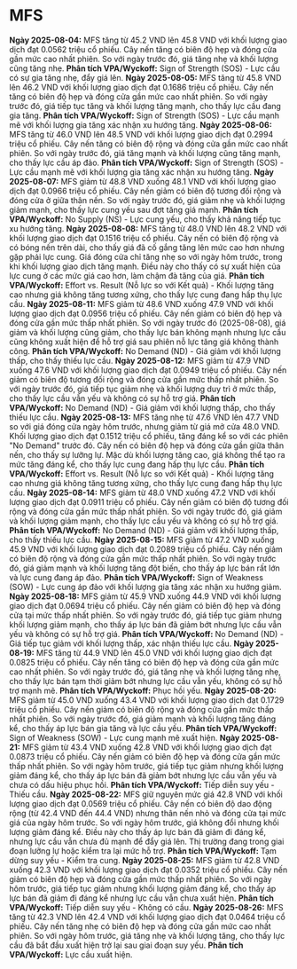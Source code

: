 # MFS

**Ngày 2025-08-04:** MFS tăng từ 45.2 VND lên 45.8 VND với khối lượng giao dịch đạt 0.0562 triệu cổ phiếu. Cây nến tăng có biên độ hẹp và đóng cửa gần mức cao nhất phiên. So với ngày trước đó, giá tăng nhẹ và khối lượng cũng tăng nhẹ. **Phân tích VPA/Wyckoff:** Sign of Strength (SOS) - Lực cầu có sự gia tăng nhẹ, đẩy giá lên.
**Ngày 2025-08-05:** MFS tăng từ 45.8 VND lên 46.2 VND với khối lượng giao dịch đạt 0.1686 triệu cổ phiếu. Cây nến tăng có biên độ hẹp và đóng cửa gần mức cao nhất phiên. So với ngày trước đó, giá tiếp tục tăng và khối lượng tăng mạnh, cho thấy lực cầu đang gia tăng. **Phân tích VPA/Wyckoff:** Sign of Strength (SOS) - Lực cầu mạnh mẽ với khối lượng gia tăng xác nhận xu hướng tăng.
**Ngày 2025-08-06:** MFS tăng từ 46.0 VND lên 48.5 VND với khối lượng giao dịch đạt 0.2994 triệu cổ phiếu. Cây nến tăng có biên độ rộng và đóng cửa gần mức cao nhất phiên. So với ngày trước đó, giá tăng mạnh và khối lượng cũng tăng mạnh, cho thấy lực cầu áp đảo. **Phân tích VPA/Wyckoff:** Sign of Strength (SOS) - Lực cầu mạnh mẽ với khối lượng gia tăng xác nhận xu hướng tăng.
**Ngày 2025-08-07:** MFS giảm từ 48.8 VND xuống 48.1 VND với khối lượng giao dịch đạt 0.0966 triệu cổ phiếu. Cây nến giảm có biên độ tương đối rộng và đóng cửa ở giữa thân nến. So với ngày trước đó, giá giảm nhẹ và khối lượng giảm mạnh, cho thấy lực cung yếu sau đợt tăng giá mạnh. **Phân tích VPA/Wyckoff:** No Supply (NS) - Lực cung yếu, cho thấy khả năng tiếp tục xu hướng tăng.
**Ngày 2025-08-08:** MFS tăng từ 48.0 VND lên 48.2 VND với khối lượng giao dịch đạt 0.1516 triệu cổ phiếu. Cây nến có biên độ rộng và có bóng nến trên dài, cho thấy giá đã cố gắng tăng lên mức cao hơn nhưng gặp phải lực cung. Giá đóng cửa chỉ tăng nhẹ so với ngày hôm trước, trong khi khối lượng giao dịch tăng mạnh. Điều này cho thấy có sự xuất hiện của lực cung ở các mức giá cao hơn, làm chậm đà tăng của giá. **Phân tích VPA/Wyckoff:** Effort vs. Result (Nỗ lực so với Kết quả) - Khối lượng tăng cao nhưng giá không tăng tương xứng, cho thấy lực cung đang hấp thụ lực cầu.
**Ngày 2025-08-11:** MFS giảm từ 48.6 VND xuống 47.9 VND với khối lượng giao dịch đạt 0.0956 triệu cổ phiếu. Cây nến giảm có biên độ hẹp và đóng cửa gần mức thấp nhất phiên. So với ngày trước đó (2025-08-08), giá giảm và khối lượng cũng giảm, cho thấy lực bán không mạnh nhưng lực cầu cũng không xuất hiện để hỗ trợ giá sau phiên nỗ lực tăng giá không thành công. **Phân tích VPA/Wyckoff:** No Demand (ND) - Giá giảm với khối lượng thấp, cho thấy thiếu lực cầu.
**Ngày 2025-08-12:** MFS giảm từ 47.9 VND xuống 47.6 VND với khối lượng giao dịch đạt 0.0949 triệu cổ phiếu. Cây nến giảm có biên độ tương đối rộng và đóng cửa gần mức thấp nhất phiên. So với ngày trước đó, giá tiếp tục giảm nhẹ và khối lượng duy trì ở mức thấp, cho thấy lực cầu vẫn yếu và không có sự hỗ trợ giá. **Phân tích VPA/Wyckoff:** No Demand (ND) - Giá giảm với khối lượng thấp, cho thấy thiếu lực cầu.
**Ngày 2025-08-13:** MFS tăng nhẹ từ 47.6 VND lên 47.7 VND so với giá đóng cửa ngày hôm trước, nhưng giảm từ giá mở cửa 48.0 VND. Khối lượng giao dịch đạt 0.1512 triệu cổ phiếu, tăng đáng kể so với các phiên "No Demand" trước đó. Cây nến có biên độ hẹp và đóng cửa gần giữa thân nến, cho thấy sự lưỡng lự. Mặc dù khối lượng tăng cao, giá không thể tạo ra mức tăng đáng kể, cho thấy lực cung đang hấp thụ lực cầu. **Phân tích VPA/Wyckoff:** Effort vs. Result (Nỗ lực so với Kết quả) - Khối lượng tăng cao nhưng giá không tăng tương xứng, cho thấy lực cung đang hấp thụ lực cầu.
**Ngày 2025-08-14:** MFS giảm từ 48.0 VND xuống 47.2 VND với khối lượng giao dịch đạt 0.0911 triệu cổ phiếu. Cây nến giảm có biên độ tương đối rộng và đóng cửa gần mức thấp nhất phiên. So với ngày trước đó, giá giảm và khối lượng giảm mạnh, cho thấy lực cầu yếu và không có sự hỗ trợ giá. **Phân tích VPA/Wyckoff:** No Demand (ND) - Giá giảm với khối lượng thấp, cho thấy thiếu lực cầu.
**Ngày 2025-08-15:** MFS giảm từ 47.2 VND xuống 45.9 VND với khối lượng giao dịch đạt 0.2089 triệu cổ phiếu. Cây nến giảm có biên độ rộng và đóng cửa gần mức thấp nhất phiên. So với ngày trước đó, giá giảm mạnh và khối lượng tăng đột biến, cho thấy áp lực bán rất lớn và lực cung đang áp đảo. **Phân tích VPA/Wyckoff:** Sign of Weakness (SOW) - Lực cung áp đảo với khối lượng gia tăng xác nhận xu hướng giảm.
**Ngày 2025-08-18:** MFS giảm từ 45.9 VND xuống 44.9 VND với khối lượng giao dịch đạt 0.0694 triệu cổ phiếu. Cây nến giảm có biên độ hẹp và đóng cửa tại mức thấp nhất phiên. So với ngày trước đó, giá tiếp tục giảm nhưng khối lượng giảm mạnh, cho thấy áp lực bán đã giảm bớt nhưng lực cầu vẫn yếu và không có sự hỗ trợ giá. **Phân tích VPA/Wyckoff:** No Demand (ND) - Giá tiếp tục giảm với khối lượng thấp, xác nhận thiếu lực cầu.
**Ngày 2025-08-19:** MFS tăng từ 44.9 VND lên 45.0 VND với khối lượng giao dịch đạt 0.0825 triệu cổ phiếu. Cây nến tăng có biên độ hẹp và đóng cửa gần mức cao nhất phiên. So với ngày trước đó, giá tăng nhẹ và khối lượng tăng nhẹ, cho thấy lực bán tạm thời giảm bớt nhưng lực cầu vẫn yếu, không có sự hỗ trợ mạnh mẽ. **Phân tích VPA/Wyckoff:** Phục hồi yếu.
**Ngày 2025-08-20:** MFS giảm từ 45.0 VND xuống 43.4 VND với khối lượng giao dịch đạt 0.1729 triệu cổ phiếu. Cây nến giảm có biên độ rộng và đóng cửa gần mức thấp nhất phiên. So với ngày trước đó, giá giảm mạnh và khối lượng tăng đáng kể, cho thấy áp lực bán gia tăng và lực cầu yếu. **Phân tích VPA/Wyckoff:** Sign of Weakness (SOW) - Lực cung mạnh mẽ xuất hiện.
**Ngày 2025-08-21:** MFS giảm từ 43.4 VND xuống 42.8 VND với khối lượng giao dịch đạt 0.0873 triệu cổ phiếu. Cây nến giảm có biên độ hẹp và đóng cửa gần mức thấp nhất phiên. So với ngày hôm trước, giá tiếp tục giảm nhưng khối lượng giảm đáng kể, cho thấy áp lực bán đã giảm bớt nhưng lực cầu vẫn yếu và chưa có dấu hiệu phục hồi. **Phân tích VPA/Wyckoff:** Tiếp diễn suy yếu - Thiếu cầu.
**Ngày 2025-08-22:** MFS giữ nguyên mức giá 42.8 VND với khối lượng giao dịch đạt 0.0569 triệu cổ phiếu. Cây nến có biên độ dao động rộng (từ 42.4 VND đến 44.4 VND) nhưng thân nến nhỏ và đóng cửa tại mức giá của ngày hôm trước. So với ngày hôm trước, giá không đổi nhưng khối lượng giảm đáng kể. Điều này cho thấy áp lực bán đã giảm đi đáng kể, nhưng lực cầu vẫn chưa đủ mạnh để đẩy giá lên. Thị trường đang trong giai đoạn lưỡng lự hoặc kiểm tra lại mức hỗ trợ. **Phân tích VPA/Wyckoff:** Tạm dừng suy yếu - Kiểm tra cung.
**Ngày 2025-08-25:** MFS giảm từ 42.8 VND xuống 42.3 VND với khối lượng giao dịch đạt 0.0352 triệu cổ phiếu. Cây nến giảm có biên độ hẹp và đóng cửa gần mức thấp nhất phiên. So với ngày hôm trước, giá tiếp tục giảm nhưng khối lượng giảm đáng kể, cho thấy áp lực bán đã giảm đi đáng kể nhưng lực cầu vẫn chưa xuất hiện. **Phân tích VPA/Wyckoff:** Tiếp diễn suy yếu - Không có cầu.
**Ngày 2025-08-26:** MFS tăng từ 42.3 VND lên 42.4 VND với khối lượng giao dịch đạt 0.0464 triệu cổ phiếu. Cây nến tăng nhẹ có biên độ hẹp và đóng cửa gần mức cao nhất phiên. So với ngày hôm trước, giá tăng nhẹ và khối lượng tăng, cho thấy lực cầu đã bắt đầu xuất hiện trở lại sau giai đoạn suy yếu. **Phân tích VPA/Wyckoff:** Lực cầu xuất hiện.
